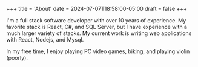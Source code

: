 +++
title = 'About'
date = 2024-07-07T18:58:00-05:00
draft = false
+++

I'm a full stack software developer with over 10 years of experience. My favorite stack is React, C#, and SQL Server, but I have experience with a much larger variety of stacks. My current work is writing web applications with React, Nodejs, and Mysql.

In my free time, I enjoy playing PC video games, biking, and playing violin (poorly).
